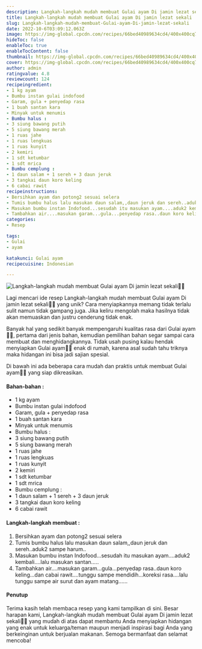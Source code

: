 ```yaml
---
description: Langkah-langkah mudah membuat Gulai ayam Di jamin lezat sekali"
title: Langkah-langkah mudah membuat Gulai ayam Di jamin lezat sekali
slug: Langkah-langkah-mudah-membuat-Gulai-ayam-Di-jamin-lezat-sekali
date: 2022-10-6T03:09:12.063Z
image: https://img-global.cpcdn.com/recipes/66bed40989634cd4/400x400cq70/photo.jpg
hideToc: false
enableToc: true
enableTocContent: false
thumbnail: https://img-global.cpcdn.com/recipes/66bed40989634cd4/400x400cq70/photo.jpg
cover: https://img-global.cpcdn.com/recipes/66bed40989634cd4/400x400cq70/photo.jpg
author: admin
ratingvalue: 4.8
reviewcount: 124
recipeingredient:
- 1 kg ayam
- Bumbu instan gulai indofood
- Garam, gula + penyedap rasa
- 1 buah santan kara
- Minyak untuk menumis
- Bumbu halus :
- 3 siung bawang putih
- 5 siung bawang merah
- 1 ruas jahe
- 1 ruas lengkuas
- 1 ruas kunyit
- 2 kemiri
- 1 sdt ketumbar
- 1 sdt mrica
- Bumbu cemplung :
- 1 daun salam + 1 sereh + 3 daun jeruk
- 3 tangkai daun koro keling
- 6 cabai rawit
recipeinstructions:
- Bersihkan ayam dan potong2 sesuai selera
- Tumis bumbu halus lalu masukan daun salam,,daun jeruk dan sereh..aduk2 sampe harum..
- Masukan bumbu instan Indofood...sesudah itu masukan ayam....aduk2 kembali....lalu masukan santan.....
- Tambahkan air....masukan garam...gula...penyedap rasa..daun koro keling...dan cabai rawit....tunggu sampe mendidih...koreksi rasa....lalu tunggu sampe air surut dan ayam matang......
categories:
- Resep

tags:
- Gulai
- ayam

katakunci: Gulai ayam
recipecuisine: Indonesian

---
```


![Langkah-langkah mudah membuat Gulai ayam Di jamin lezat sekali👩‍🍳](https://img-global.cpcdn.com/recipes/66bed40989634cd4/400x400cq70/photo.jpg)

Lagi mencari ide resep Langkah-langkah mudah membuat Gulai ayam Di jamin lezat sekali👩‍🍳 yang unik? Cara menyiapkannya memang tidak terlalu sulit namun tidak gampang juga. Jika keliru mengolah maka hasilnya tidak akan memuaskan dan justru cenderung tidak enak.

Banyak hal yang sedikit banyak mempengaruhi kualitas rasa dari Gulai ayam👩‍🍳, pertama dari jenis bahan, kemudian pemilihan bahan segar sampai cara membuat dan menghidangkannya. Tidak usah pusing kalau hendak menyiapkan Gulai ayam👩‍🍳 enak di rumah, karena asal sudah tahu triknya maka hidangan ini bisa jadi sajian spesial.

Di bawah ini ada beberapa cara mudah dan praktis untuk membuat Gulai ayam👩‍🍳 yang siap dikreasikan.

<!--inarticleads1-->

#### Bahan-bahan :

- 1 kg ayam
- Bumbu instan gulai indofood
- Garam, gula + penyedap rasa
- 1 buah santan kara
- Minyak untuk menumis
- Bumbu halus :
- 3 siung bawang putih
- 5 siung bawang merah
- 1 ruas jahe
- 1 ruas lengkuas
- 1 ruas kunyit
- 2 kemiri
- 1 sdt ketumbar
- 1 sdt mrica
- Bumbu cemplung :
- 1 daun salam + 1 sereh + 3 daun jeruk
- 3 tangkai daun koro keling
- 6 cabai rawit

<!--inarticleads2-->

#### Langkah-langkah membuat :

1. Bersihkan ayam dan potong2 sesuai selera
1. Tumis bumbu halus lalu masukan daun salam,,daun jeruk dan sereh..aduk2 sampe harum..
1. Masukan bumbu instan Indofood...sesudah itu masukan ayam....aduk2 kembali....lalu masukan santan.....
1. Tambahkan air....masukan garam...gula...penyedap rasa..daun koro keling...dan cabai rawit....tunggu sampe mendidih...koreksi rasa....lalu tunggu sampe air surut dan ayam matang......

#### Penutup

Terima kasih telah membaca resep yang kami tampilkan di sini. Besar harapan kami, Langkah-langkah mudah membuat Gulai ayam Di jamin lezat sekali👩‍🍳 yang mudah di atas dapat membantu Anda menyiapkan hidangan yang enak untuk keluarga/teman maupun menjadi inspirasi bagi Anda yang berkeinginan untuk berjualan makanan. Semoga bermanfaat dan selamat mencoba!